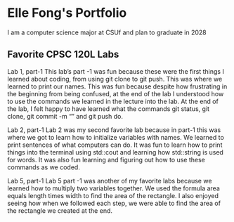
# Elle Fong's Portfolio

I am a computer science major at CSUf and plan to graduate in 2028

## Favorite CPSC 120L Labs

Lab 1, part-1
This lab’s part -1 was fun because these were the first things I learned about coding, from using git clone to git push. This was where we learned to print our names. This was fun because despite how frustrating in the beginning from being confused, at the end of the lab I understood how to use the commands we learned in the lecture into the lab. At the end of the lab, I felt happy to have learned what the commands git status, git clone, git commit -m “” and git push do.

Lab 2, part-1 
Lab 2 was my second favorite lab because in part-1 this was where we got to learn how to initialize variables with names. We learned to print sentences of what computers can do. It was fun to learn how to print things into the terminal using std::cout and learning how std::string is used for words. It was also fun learning and figuring out how to use these commands as we coded.

Lab 5, part-1
Lab 5 part -1 was another of my favorite labs because we learned how to multiply two variables together. We used the formula area equals length times width to find the area of the rectangle. I also enjoyed seeing how when we followed each step, we were able to find the area of the rectangle we created at the end.
